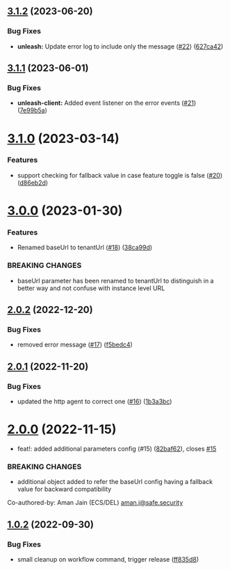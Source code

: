 ## [3.1.2](https://github.com/Safe-Security/unleash-client/compare/v3.1.1...v3.1.2) (2023-06-20)


### Bug Fixes

* **unleash:** Update error log to include only the message ([#22](https://github.com/Safe-Security/unleash-client/issues/22)) ([627ca42](https://github.com/Safe-Security/unleash-client/commit/627ca429190bd74f37d259e1f8be46f030bd3e1a))

## [3.1.1](https://github.com/Safe-Security/unleash-client/compare/v3.1.0...v3.1.1) (2023-06-01)


### Bug Fixes

* **unleash-client:** Added event listener on the error events ([#21](https://github.com/Safe-Security/unleash-client/issues/21)) ([7e99b5a](https://github.com/Safe-Security/unleash-client/commit/7e99b5a4c870f46127cb46fe55ac6faeaeb01517))

# [3.1.0](https://github.com/Safe-Security/unleash-client/compare/v3.0.0...v3.1.0) (2023-03-14)


### Features

* support checking for fallback value in case feature toggle is false ([#20](https://github.com/Safe-Security/unleash-client/issues/20)) ([d86eb2d](https://github.com/Safe-Security/unleash-client/commit/d86eb2db35a4515ba5f001bd5c6f1298a90fbea3))

# [3.0.0](https://github.com/Safe-Security/unleash-client/compare/v2.0.2...v3.0.0) (2023-01-30)


### Features

* Renamed baseUrl to tenantUrl ([#18](https://github.com/Safe-Security/unleash-client/issues/18)) ([38ca99d](https://github.com/Safe-Security/unleash-client/commit/38ca99dc8f7cc1a93b9d108e35aa7c2e27821ca8))


### BREAKING CHANGES

* baseUrl parameter has been renamed to tenantUrl to distinguish in a better way and not confuse with instance level URL

## [2.0.2](https://github.com/Safe-Security/unleash-client/compare/v2.0.1...v2.0.2) (2022-12-20)


### Bug Fixes

* removed error message ([#17](https://github.com/Safe-Security/unleash-client/issues/17)) ([f5bedc4](https://github.com/Safe-Security/unleash-client/commit/f5bedc425639fa14e6859aa637b96aae46cb7324))

## [2.0.1](https://github.com/Safe-Security/unleash-client/compare/v2.0.0...v2.0.1) (2022-11-20)


### Bug Fixes

* updated the http agent to correct one ([#16](https://github.com/Safe-Security/unleash-client/issues/16)) ([1b3a3bc](https://github.com/Safe-Security/unleash-client/commit/1b3a3bc40c92c8e9e75382a7e690cfa791a08f20))

# [2.0.0](https://github.com/Safe-Security/unleash-client/compare/v1.0.2...v2.0.0) (2022-11-15)


* feat!: added additional parameters config (#15) ([82baf62](https://github.com/Safe-Security/unleash-client/commit/82baf62990611de3351c614fd8d17319224d6787)), closes [#15](https://github.com/Safe-Security/unleash-client/issues/15)


### BREAKING CHANGES

* additional object added to refer the baseUrl config having a fallback value for backward compatibility

Co-authored-by: Aman Jain (ECS/DEL) <aman.j@safe.security>

## [1.0.2](https://github.com/Safe-Security/unleash-client/compare/v1.0.1...v1.0.2) (2022-09-30)


### Bug Fixes

* small cleanup on workflow command, trigger release ([ff835d8](https://github.com/Safe-Security/unleash-client/commit/ff835d8a573a9de5b2b5e2031e7fd2fdf9fc7134))
